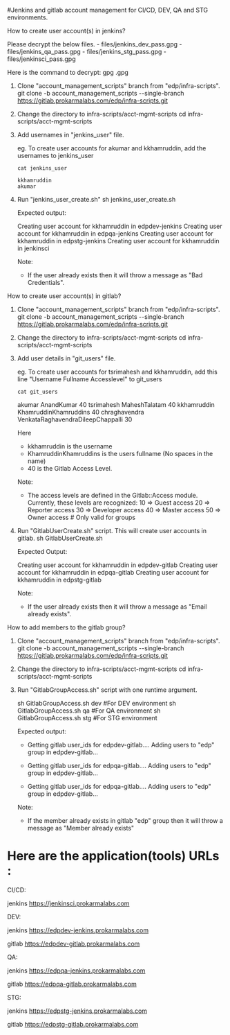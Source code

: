 #Jenkins and gitlab account management for CI/CD, DEV, QA and STG environments.



How to create user account(s) in jenkins?

Please decrypt the below files.
    - files/jenkins_dev_pass.gpg
    - files/jenkins_qa_pass.gpg
    - files/jenkins_stg_pass.gpg
    - files/jenkinsci_pass.gpg

Here is the command to decrypt:
   gpg <filename>.gpg

 1. Clone "account_management_scripts" branch from "edp/infra-scripts".
    git clone -b account_management_scripts --single-branch https://gitlab.prokarmalabs.com/edp/infra-scripts.git

 2. Change the directory to infra-scripts/acct-mgmt-scripts
    cd infra-scripts/acct-mgmt-scripts

 3. Add usernames in "jenkins_user" file.
    
    eg. To create user accounts for akumar and kkhamruddin, add the usernames to jenkins_user

        cat jenkins_user
    
        kkhamruddin
        akumar

 4. Run "jenkins_user_create.sh"
    sh jenkins_user_create.sh

    Expected output:
       
       Creating user account for kkhamruddin in edpdev-jenkins
       Creating user account for kkhamruddin in edpqa-jenkins
       Creating user account for kkhamruddin in edpstg-jenkins
       Creating user account for kkhamruddin in jenkinsci

    Note:
     - If the user already exists then it will throw a message as "Bad Credentials".


How to create user account(s) in gitlab?


 1. Clone "account_management_scripts" branch from "edp/infra-scripts".
    git clone -b account_management_scripts --single-branch https://gitlab.prokarmalabs.com/edp/infra-scripts.git

 2. Change the directory to infra-scripts/acct-mgmt-scripts
    cd infra-scripts/acct-mgmt-scripts

 3. Add user details in "git_users" file.
    
    eg. To create user accounts for tsrimahesh and kkhamruddin, add this line "Username Fullname Accesslevel" to git_users

        cat git_users
    
	akumar AnandKumar 40
	tsrimahesh MaheshTalatam 40
	kkhamruddin KhamruddinKhamruddins 40
	chraghavendra VenkataRaghavendraDileepChappalli 30

    Here
      - kkhamruddin is the username
      - KhamruddinKhamruddins is the users fullname (No spaces in the name)
      - 40 is the Gitlab Access Level.

       
    Note:
     - The access levels are defined in the Gitlab::Access module. Currently, these levels are recognized:
	     10 => Guest access
	     20 => Reporter access
	     30 => Developer access
	     40 => Master access
	     50 => Owner access # Only valid for groups

 4. Run "GitlabUserCreate.sh" script. This will create user accounts in gitlab.
    sh GitlabUserCreate.sh

    Expected Output:

       Creating user account for kkhamruddin in edpdev-gitlab
       Creating user account for kkhamruddin in edpqa-gitlab
       Creating user account for kkhamruddin in edpstg-gitlab

    Note:
     - If the user already exists then it will throw a message as "Email already exists".


How to add members to the gitlab group?


 1. Clone "account_management_scripts" branch from "edp/infra-scripts".
    git clone -b account_management_scripts --single-branch https://gitlab.prokarmalabs.com/edp/infra-scripts.git

 2. Change the directory to infra-scripts/acct-mgmt-scripts
    cd infra-scripts/acct-mgmt-scripts

 3. Run "GitlabGroupAccess.sh" script with one runtime argument.
    
     sh GitlabGroupAccess.sh dev    #For DEV environment
	 sh GitlabGroupAccess.sh qa     #For QA environment
	 sh GitlabGroupAccess.sh stg    #For STG environment

    Expected output:

      - Getting gitlab user_ids for edpdev-gitlab....
        Adding users to "edp" group in edpdev-gitlab...

      - Getting gitlab user_ids for edpqa-gitlab....
        Adding users to "edp" group in edpdev-gitlab...

      - Getting gitlab user_ids for edpqa-gitlab....
        Adding users to "edp" group in edpdev-gitlab...

    Note:
      - If the member already exists in gitlab "edp" group then it will throw a message as "Member already exists"


Here are the application(tools) URLs :
======================================

CI/CD:

jenkins
https://jenkinsci.prokarmalabs.com

DEV:

jenkins
https://edpdev-jenkins.prokarmalabs.com

gitlab
https://edpdev-gitlab.prokarmalabs.com

 
QA:

jenkins
https://edpqa-jenkins.prokarmalabs.com

gitlab
https://edpqa-gitlab.prokarmalabs.com

STG:

jenkins
https://edpstg-jenkins.prokarmalabs.com

gitlab
https://edpstg-gitlab.prokarmalabs.com
